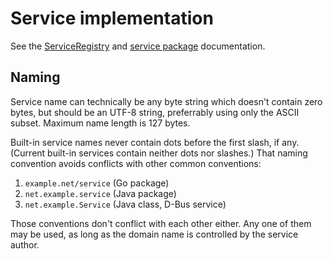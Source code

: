 # Service implementation

See the
[ServiceRegistry](https://godoc.org/github.com/tsavola/gate/runtime#ServiceRegistry)
and [service package](https://godoc.org/github.com/tsavola/gate/service)
documentation.


## Naming

Service name can technically be any byte string which doesn't contain zero
bytes, but should be an UTF-8 string, preferrably using only the ASCII subset.
Maximum name length is 127 bytes.

Built-in service names never contain dots before the first slash, if any.
(Current built-in services contain neither dots nor slashes.)  That naming
convention avoids conflicts with other common conventions:

  1. `example.net/service` (Go package)
  2. `net.example.service` (Java package)
  3. `net.example.Service` (Java class, D-Bus service)

Those conventions don't conflict with each other either.  Any one of them may
be used, as long as the domain name is controlled by the service author.

